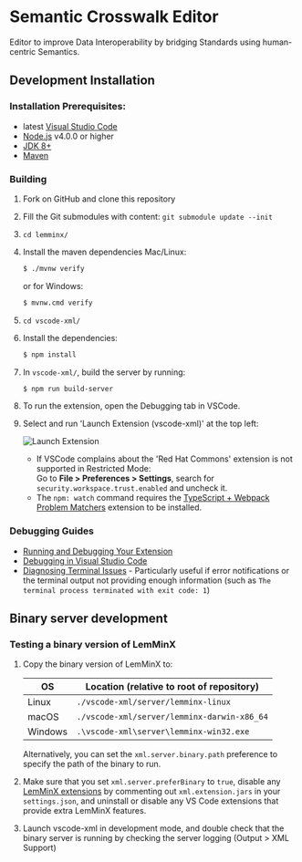 # Semantic Crosswalk Editor

Editor to improve Data Interoperability by bridging Standards using human-centric Semantics.

## Development Installation

### Installation Prerequisites:

  * latest [Visual Studio Code](https://code.visualstudio.com/)
  * [Node.js](https://nodejs.org/) v4.0.0 or higher
  * [JDK 8+](http://www.oracle.com/technetwork/java/javase/downloads/index.html)
  * [Maven](https://maven.apache.org/)

### Building

1. Fork on GitHub and clone this repository
1. Fill the Git submodules with content: ```git submodule update --init```
1. `cd lemminx/`
1. Install the maven dependencies Mac/Linux:
	```bash
	$ ./mvnw verify
	```
	or for Windows:
	```bash
	$ mvnw.cmd verify
1. `cd vscode-xml/`
1. Install the dependencies:
	```bash
	$ npm install
	```
1. In `vscode-xml/`, build the server by running:

	```bash
	$ npm run build-server
	```
1. To run the extension, open the Debugging tab in VSCode.
1. Select and run 'Launch Extension (vscode-xml)' at the top left:

    ![ Launch Extension ](https://github.com/DAPSI-IDISS/vscode-xml/blob/master/images/LaunchExtension.png)

	- If VSCode complains about the 'Red Hat Commons' extension is not supported in Restricted Mode:  
	Go to **File > Preferences > Settings**, search for `security.workspace.trust.enabled` and uncheck it.
	- The `npm: watch` command requires the [TypeScript + Webpack Problem Matchers](https://marketplace.visualstudio.com/items?itemName=eamodio.tsl-problem-matcher) extension to be installed.

### Debugging Guides

- [Running and Debugging Your Extension](https://vscode.readthedocs.io/en/latest/extensions/debugging-extensions/)
- [Debugging in Visual Studio Code](https://code.visualstudio.com/docs/editor/debugging)
- [Diagnosing Terminal Issues](https://github.com/microsoft/vscode/wiki/Terminal-Issues#diagnosing-terminal-issues) - Particularly useful if error notifications or the terminal output not providing enough information (such as `The terminal process terminated with exit code: 1`)

## Binary server development

### Testing a binary version of LemMinX

1. Copy the binary version of LemMinX to:

   | OS | Location (relative to root of repository) |
   | --- | --- |
   | Linux | `./vscode-xml/server/lemminx-linux` |
   | macOS | `./vscode-xml/server/lemminx-darwin-x86_64` |
   | Windows | `.\vscode-xml\server\lemminx-win32.exe` |

   Alternatively, you can set the `xml.server.binary.path` preference to specify the path of the binary to run.

1. Make sure that you set `xml.server.preferBinary` to `true`,
disable any [LemMinX extensions](https://github.com/DAPSI-IDISS/vscode-xml/blob/master/docs/Extensions.md)
by commenting out `xml.extension.jars` in your `settings.json`,
and uninstall or disable any VS Code extensions that provide extra LemMinX features.

1. Launch vscode-xml in development mode, and double check that the binary server is running by checking the server logging (Output > XML Support)
